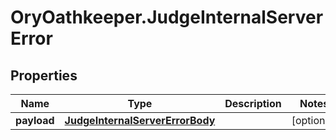 # OryOathkeeper.JudgeInternalServerError

## Properties

| Name        | Type                                                                | Description | Notes      |
| ----------- | ------------------------------------------------------------------- | ----------- | ---------- |
| **payload** | [**JudgeInternalServerErrorBody**](JudgeInternalServerErrorBody.md) |             | [optional] |
